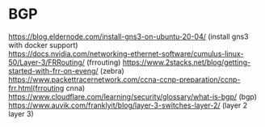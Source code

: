 # BGP
https://blog.eldernode.com/install-gns3-on-ubuntu-20-04/ (install gns3 with docker support)\
https://docs.nvidia.com/networking-ethernet-software/cumulus-linux-50/Layer-3/FRRouting/ (frrouting)
https://www.2stacks.net/blog/getting-started-with-frr-on-eveng/ (zebra)
https://www.packettracernetwork.com/ccna-ccnp-preparation/ccnp-frr.html(frrouting cnna)
https://www.cloudflare.com/learning/security/glossary/what-is-bgp/ (bgp)
https://www.auvik.com/franklyit/blog/layer-3-switches-layer-2/ (layer  2 layer 3)
